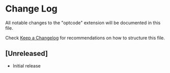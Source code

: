 # Change Log

All notable changes to the "optcode" extension will be documented in this file.

Check [Keep a Changelog](http://keepachangelog.com/) for recommendations on how to structure this file.

## [Unreleased]

- Initial release